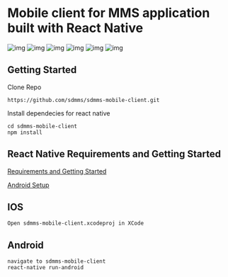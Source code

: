 # Mobile client for MMS application built with React Native

![img](https://i.imgur.com/1rDc6lI.jpg)
![img](https://i.imgur.com/6n3Yqrh.png)
![img](https://imgur.com/7gWdeaG)
![img](https://imgur.com/3xJIfCn)
![img](https://imgur.com/fQjIeBf)
![img](https://imgur.com/R0R8UDc)

## Getting Started

Clone Repo

````
https://github.com/sdmms/sdmms-mobile-client.git
````

Install dependecies for react native

````
cd sdmms-mobile-client
npm install
````

## React Native Requirements and Getting Started

<a href="https://facebook.github.io/react-native/docs/getting-started.html" target="_blank">Requirements and Getting Started</a>

<a href="https://facebook.github.io/react-native/docs/android-setup.html" target="_blank">Android Setup</a>

## IOS

````
Open sdmms-mobile-client.xcodeproj in XCode
````

## Android

````
navigate to sdmms-mobile-client
react-native run-android

````
